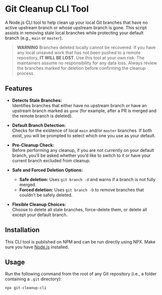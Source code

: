 # Git Cleanup CLI Tool

A Node.js CLI tool to help clean up your local Git branches that have no active upstream branch or whose upstream branch is gone. This script assists in removing stale local branches while protecting your default branch (e.g., `main` or `master`).

> **WARNING** Branches deleted locally cannot be recovered. If you have any local unsaved work that has not been pushed to a remote repository, **IT WILL BE LOST**. Use this tool at your own risk. The maintainers assume no responsibility for any data loss. Always review the branches marked for deletion before confirming the cleanup process.

## Features

- **Detects Stale Branches:**  
  Identifies branches that either have no upstream branch or have an upstream branch marked as `gone` (for example, after a PR is merged and the remote branch is deleted).

- **Default Branch Detection:**  
  Checks for the existence of local `main` and/or `master` branches. If both exist, you will be prompted to select which one you use as your default.

- **Pre-Cleanup Check:**  
  Before performing any cleanup, if you are not currently on your default branch, you’ll be asked whether you’d like to switch to it or have your current branch excluded from cleanup.

- **Safe and Forced Deletion Options:**  
  - **Safe deletion:** Uses `git branch -d` and warns if a branch is not fully merged.  
  - **Forced deletion:** Uses `git branch -D` to remove branches that couldn’t be safely deleted.

- **Flexible Cleanup Choices:**  
  Choose to delete all stale branches, force-delete them, or delete all except your default branch.

## Installation

This CLI tool is published on NPM and can be run directly using NPX. Make sure you have [Node.js](https://nodejs.org/) installed.

## Usage

Run the following command from the root of any Git repository (i.e., a folder containing a `.git` directory):

```bash
npx git-cleanup-cli
